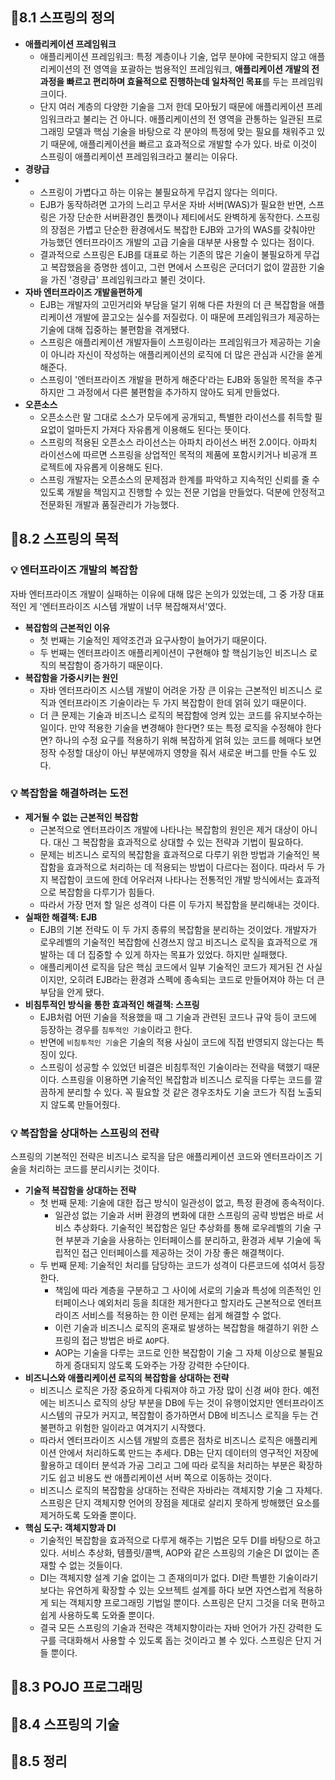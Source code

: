 ## 🌱8.1 스프링의 정의
* **애플리케이션 프레임워크**
  * 애플리케이션 프레임워크: 특정 계층이나 기술, 업무 분야에 국한되지 않고 애플리케이션의 전 영역을 포괄하는 범용적인 프레임워크, **애플리케이션 개발의 전 과정을 빠르고 편리하며 효율적으로 진행하는데 일차적인 목표**를 두는 프레임워크이다.
  * 단지 여러 계층의 다양한 기술을 그저 한데 모아뒀기 때문에 애플리케이션 프레임워크라고 불리는 건 아니다. 애플리케이션의 전 영역을 관통하는 일관된 프로그래밍 모델과 핵심 기술을 바탕으로 각 분야의 특정에 맞는 필요를 채워주고 있기 때문에, 애플리케이션을 빠르고 효과적으로 개발할 수가 있다. 바로 이것이 스프링이 애플리케이션 프레임워크라고 불리는 이유다.
* **경량급**
* * 스프링이 가볍다고 하는 이유는 불필요하게 무겁지 않다는 의미다.
  * EJB가 동작하려면 고가의 느리고 무서운 자바 서버(WAS)가 필요한 반면, 스프링은 가장 단순한 서버환경인 톰캣이나 제티에서도 완벽하게 동작한다. 스프링의 장점은 가볍고 단순한 환경에서도 복잡한 EJB와 고가의 WAS를 갖춰야만 가능했던 엔터프라이즈 개발의 고급 기술을 대부분 사용할 수 있다는 점이다.
  * 결과적으로 스프링은 EJB를 대표로 하는 기존의 많은 기술이 불필요하게 무겁고 복잡했음을 증명한 셈이고, 그런 면에서 스프링은 군더더기 없이 깔끔한 기술을 가진 '경량급' 프레임워크라고 불린 것이다. 
* **자바 엔터프라이즈 개발을편하게**
  * EJB는 개발자의 고민거리와 부담을 덜기 위해 다른 차원의 더 큰 복잡함을 애플리케이션 개발에 끌고오는 실수를 저질렀다. 이 때문에 프레임워크가 제공하는 기술에 대해 집중하는 불편함을 겪게됐다.
  * 스프링은 애플리케이션 개발자들이 스프링이라는 프레임워크가 제공하는 기술이 아니라 자신이 작성하는 애플리케이션의 로직에 더 많은 관심과 시간을 쏟게 해준다.
  * 스프링이 '엔터프라이즈 개발을 편하게 해준다'라는 EJB와 동일한 목적을 추구하지만 그 과정에서 다른 불편함을 추가하지 않아도 되게 만들었다.
* **오픈소스**
  * 오픈소스란 말 그대로 소스가 모두에게 공개되고, 특별한 라이선스를 취득할 필요없이 얼마든지 가져다 자유롭게 이용해도 된다는 뜻이다.
  * 스프링의 적용된 오픈소스 라이선스는 아파치 라이선스 버전 2.0이다. 아파치 라이선스에 따르면 스프링을 상업적인 목적의 제품에 포함시키거나 비공개 프로젝트에 자유롭게 이용해도 된다.
  * 스프링 개발자는 오픈소스의 문제점과 한계를 파악하고 지속적인 신뢰를 줄 수 있도록 개발을 책임지고 진행할 수 있는 전문 기업을 만들었다. 덕분에 안정적고 전문화된 개발과 품질관리가 가능했다.

## 🌱8.2 스프링의 목적
### 💡 엔터프라이즈 개발의 복잡함
자바 엔터프라이즈 개발이 실패하는 이유에 대해 많은 논의가 있었는데, 그 중 가장 대표적인 게 '엔터프라이즈 시스템 개발이 너무 복잡해져서'였다.
* **복잡함의 근본적인 이유**
  * 첫 번째는 기술적인 제약조건과 요구사항이 늘어가기 때문이다.
  * 두 번째는 엔터프라이즈 애플리케이션이 구현해야 할 핵심기능인 비즈니스 로직의 복잡함이 증가하기 때문이다.
* **복잡함을 가중시키는 원인**
  * 자바 엔터프라이즈 시스템 개발이 어려운 가장 큰 이유는 근본적인 비즈니스 로직과 엔터프라이즈 기술이라는 두 가지 복잡함이 한데 얽혀 있기 때문이다.
  * 더 큰 문제는 기술과 비즈니스 로직의 복잡함에 엉켜 있는 코드를 유지보수하는 일이다. 만약 적용한 기술을 변경해야 한다면? 또는 특정 로직을 수정해야 한다면? 하나의 수정 요구를 적용하기 위해 복잡하게 얽혀 있는 코드를 헤매다 보면 정작 수정할 대상이 아닌 부분에까지 영향을 줘서 새로운 버그를 만들 수도 있다.

### 💡 복잡함을 해결하려는 도전
* **제거될 수 없는 근본적인 복잡함**
  * 근본적으로 엔터프라이즈 개발에 나타나는 복잡함의 원인은 제거 대상이 아니다. 대신 그 복잡함을 효과적으로 상대할 수 있는 전략과 기법이 필요하다.
  * 문제는 비즈니스 로직의 복잡함을 효과적으로 다루기 위한 방법과 기술적인 복잡함을 효과적으로 처리하는 데 적용되는 방법이 다르다는 점이다. 따라서 두 가지 복잡함이 코드에 한데 어우러져 나타나는 전통적인 개발 방식에서는 효과적으로 복잡함을 다루기가 힘들다.
  * 따라서 가장 먼저 할 일은 성격이 다른 이 두가지 복잡함을 분리해내는 것이다.
* **실패한 해결책: EJB**
  * EJB의 기본 전략도 이 두 가지 종류의 복잡함을 분리하는 것이었다. 개발자가 로우레벨의 기술적인 복잡함에 신경쓰지 않고 비즈니스 로직을 효과적으로 개발하는 데 더 집중할 수 있게 하자는 목표가 있었다. 하지만 실패했다.
  * 애플리케이션 로직을 담은 핵심 코드에서 일부 기술적인 코드가 제거된 건 사실이지만, 오히려 EJB라는 환경과 스펙에 종속되는 코드로 만들어져야 하는 더 큰 부담을 안게 됐다.
* **비침투적인 방식을 통한 효과적인 해결책: 스프링**
  * EJB처럼 어떤 기술을 적용했을 때 그 기술과 관련된 코드나 규악 등이 코드에 등장하는 경우를 `침투적인 기술`이라고 한다.
  * 반면에 `비침투적인 기술`은 기술의 적용 사실이 코드에 직접 반영되지 않는다는 특징이 있다.
  * 스프링이 성공할 수 있었던 비결은 비침투적인 기술이라는 전략을 택했기 때문이다. 스프링을 이용하면 기술적인 복잡함과 비즈니스 로직을 다루는 코드를 깔끔하게 분리할 수 있다. 꼭 필요할 것 같은 경우조차도 기술 코드가 직접 노출되지 않도록 만들어줬다.

### 💡 복잡함을 상대하는 스프링의 전략
스프링의 기본적인 전략은 비즈니스 로직을 담은 애플리케이션 코드와 엔터프라이즈 기술을 처리하는 코드를 분리시키는 것이다.
* **기술적 복잡함을 상대하는 전략**
  * 첫 번째 문제: 기술에 대한 접근 방식이 일관성이 없고, 특정 환경에 종속적이다.
    * 일관성 없는 기술과 서버 환경의 변화에 대한 스프링의 공략 방법은 바로 서비스 추상화다. 기술적인 복잡함은 일단 추상화를 통해 로우레벨의 기술 구현 부분과 기술을 사용하는 인터페이스를 분리하고, 환경과 세부 기술에 독립적인 접근 인터페이스를 제공하는 것이 가장 좋은 해결책이다.
  * 두 번째 문제: 기술적인 처리를 담당하는 코드가 성격이 다른코드에 섞여서 등장한다.
    * 책임에 따라 계층을 구분하고 그 사이에 서로의 기술과 특성에 의존적인 인터페이스나 예외처리 등을 최대한 제거한다고 할지라도 근본적으로 엔터프라이즈 서비스를 적용하는 한 이런 문제는 쉽게 해결할 수 없다.
    * 이런 기술과 비즈니스 로직의 혼재로 발생하는 복잡함을 해결하기 위한 스프링의 접근 방법은 바로 `AOP`다.
    * AOP는 기술을 다루는 코드로 인한 복잡함이 기술 그 자체 이상으로 불필요하게 증대되지 않도록 도와주는 가장 강력한 수단이다.
* **비즈니스와 애플리케이션 로직의 복잡함을 상대하는 전략**
  * 비즈니스 로직은 가장 중요하게 다뤄져야 하고 가장 많이 신경 써야 한다. 예전에는 비즈니스 로직의 상당 부분을 DB에 두는 것이 유행이었지만 엔터프라이즈 시스템의 규모가 커지고, 복잡함이 증가하면서 DB에 비즈니스 로직을 두는 건 불편하고 위험한 일이라고 여겨지기 시작했다.
  * 따라서 엔터프라이즈 시스템 개발의 흐름은 점차로 비즈니스 로직은 애플리케이션 안에서 처리하도록 만드는 추세다. DB는 단지 데이터의 영구적인 저장에 활용하고 데이터 분석과 가공 그리고 그에 따라 로직을 처리하는 부분은 확장하기도 쉽고 비용도 싼 애플리케이션 서버 쪽으로 이동하는 것이다.
  * 비즈니스 로직의 복잡함을 상대하는 전략은 자바라는 객체지향 기술 그 자체다. 스프링은 단지 객체지향 언어의 장점을 제대로 살리지 못하게 방해했던 요소를 제거하도록 도와줄 뿐이다.
* **핵심 도구: 객체지향과 DI**
  * 기술적인 복잡함을 효과적으로 다루게 해주는 기법은 모두 DI를 바탕으로 하고 있다. 서비스 추상화, 템플릿/콜백, AOP와 같은 스프링의 기술은 DI 없이는 존재할 수 없는 것들이다.
  * DI는 객체지향 설계 기술 없이는 그 존재의미가 없다. DI란 특별한 기술이라기보다는 유연하게 확장할 수 있는 오브젝트 설계를 하다 보면 자연스럽게 적용하게 되는 객체지향 프로그래밍 기법일 뿐이다. 스프링은 단지 그것을 더욱 편하고 쉽게 사용하도록 도와줄 뿐이다.
  * 결국 모든 스프링의 기술과 전략은 객체지향이라는 자바 언어가 가진 강력한 도구를 극대화해서 사용할 수 있도록 돕는 것이라고 볼 수 있다. 스프링은 단지 거들 뿐이다.
  
## 🌱8.3 POJO 프로그래밍

## 🌱8.4 스프링의 기술

## 🌱8.5 정리

